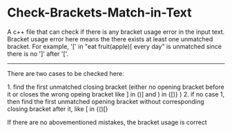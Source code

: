 # Check-Brackets-Match-in-Text
A c++ file that can check if there is any bracket usage error in the input text. Bracket usage error here means the there exists at least one unmatched bracket. For example, '[' in "eat fruit(apple)[ every day" is unmatched since there is no ']' after '['.
***
There are two cases to be checked here:
<p>
  1. find the first unmatched closing bracket (either no opening bracket before it or closes the wrong opeing bracket like ] in ()] and ) in {[)}  )
  2. if no case 1, then find the first unmatched opening bracket without corresponding closing bracket after it, like [ in {()[}
<p> If there are no abovementioned mistakes, the bracket usage is correct
